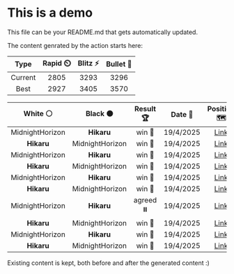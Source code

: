 # This is a demo

This file can be your README.md that gets automatically updated.

The content genrated by the action starts here:

<!--START_SECTION:chessStats-->
<!-- Automatically generated with https://github.com/Balastrong/chess-stats-action -->

| Type | Rapid ⏲️ | Blitz ⚡ | Bullet 🔫 |
|:---:|:---:|:---:|:---:|
| Current | 2805 | 3293 | 3296 |
| Best | 2927 | 3405 | 3570 |

| White ⚪ | Black ⚫ | Result 🏆 | Date 📅 | Position 🗺️ | Type 🕕 |
|:---:|:---:|:---:|:---:|:---:|:---:|
| MidnightHorizon | **Hikaru** | win 🥇 | 19/4/2025 | <a href="http://www.ee.unb.ca/cgi-bin/tervo/fen.pl?select=7K/8/8/8/8/8/8/4kqqq w - - 28 100">Link</a> | Blitz |
| **Hikaru** | MidnightHorizon | win 🥇 | 19/4/2025 | <a href="http://www.ee.unb.ca/cgi-bin/tervo/fen.pl?select=r1r3k1/1p3pb1/p1p1p1p1/P2n2Bp/2QP4/2P4P/1P3PP1/R3R1K1 b - - 0 20">Link</a> | Blitz |
| MidnightHorizon | **Hikaru** | win 🥇 | 19/4/2025 | <a href="http://www.ee.unb.ca/cgi-bin/tervo/fen.pl?select=1k6/3q4/8/4R3/K1N5/1P6/8/8 w - - 16 99">Link</a> | Blitz |
| **Hikaru** | MidnightHorizon | win 🥇 | 19/4/2025 | <a href="http://www.ee.unb.ca/cgi-bin/tervo/fen.pl?select=8/8/3K4/2r5/1k6/8/8/1R6 b - - 8 72">Link</a> | Blitz |
| MidnightHorizon | **Hikaru** | win 🥇 | 19/4/2025 | <a href="http://www.ee.unb.ca/cgi-bin/tervo/fen.pl?select=6k1/b7/6p1/8/8/4r3/6K1/8 w - - 0 50">Link</a> | Blitz |
| **Hikaru** | MidnightHorizon | win 🥇 | 19/4/2025 | <a href="http://www.ee.unb.ca/cgi-bin/tervo/fen.pl?select=6R1/1R6/2rk2p1/r2p1p1p/3PpP1P/2P5/5PK1/8 b - - 5 49">Link</a> | Blitz |
| MidnightHorizon | **Hikaru** | agreed ⏸️ | 19/4/2025 | <a href="http://www.ee.unb.ca/cgi-bin/tervo/fen.pl?select=3r1r1k/3n3p/p2R4/1pp3PP/1q6/4B3/2P1QP2/K2R4 b - - 3 29">Link</a> | Blitz |
| **Hikaru** | MidnightHorizon | win 🥇 | 19/4/2025 | <a href="http://www.ee.unb.ca/cgi-bin/tervo/fen.pl?select=4r1k1/1p5p/p5p1/P7/B1R5/7P/1B3PP1/6K1 w - - 1 39">Link</a> | Blitz |
| MidnightHorizon | **Hikaru** | win 🥇 | 19/4/2025 | <a href="http://www.ee.unb.ca/cgi-bin/tervo/fen.pl?select=8/4p3/5k2/3p1np1/8/1p1r4/5K2/1R6 w - - 0 68">Link</a> | Blitz |
| **Hikaru** | MidnightHorizon | win 🥇 | 19/4/2025 | <a href="http://www.ee.unb.ca/cgi-bin/tervo/fen.pl?select=8/pk1K4/8/1p6/4Q3/1Pp5/P7/8 b - - 1 52">Link</a> | Blitz |

<!--END_SECTION:chessStats-->

Existing content is kept, both before and after the generated content :)
